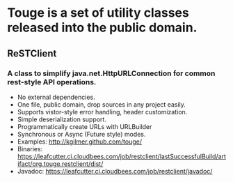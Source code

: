 # Touge is a set of utility classes released into the public domain.  

## ReSTClient
### A class to simplify java.net.HttpURLConnection for common rest-style API operations.
- No external dependencies.
- One file, public domain, drop sources in any project easily.
- Supports vistor-style error handling, header customization.
- Simple deserialization support.
- Programmatically create URLs with URLBuilder
- Synchronous or Async (Future style) modes.
- Examples: http://kgilmer.github.com/touge/
- Binaries: https://leafcutter.ci.cloudbees.com/job/restclient/lastSuccessfulBuild/artifact/org.touge.restclient/dist/
- Javadoc: https://leafcutter.ci.cloudbees.com/job/restclient/javadoc/